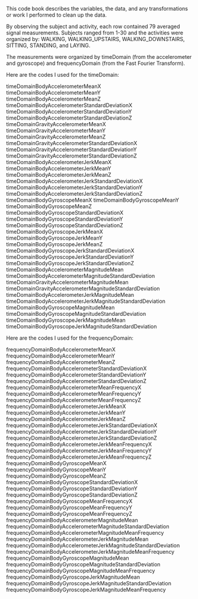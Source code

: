 This code book describes the variables, the data, and any transformations or work I performed to clean up the data.

By observing the subject and activity, each row contained 79 averaged signal measurements. Subjects ranged from 1-30 and the activities were organized by: 
WALKING, WALKING_UPSTAIRS, WALKING_DOWNSTAIRS, SITTING, STANDING, and LAYING. 

The measurements were organized by timeDomain (from the accelerometer and gyroscope) and frequencyDomain (from the Fast Fourier Transform).

Here are the codes I used for the timeDomain:

timeDomainBodyAccelerometerMeanX
timeDomainBodyAccelerometerMeanY
timeDomainBodyAccelerometerMeanZ
timeDomainBodyAccelerometerStandardDeviationX
timeDomainBodyAccelerometerStandardDeviationY
timeDomainBodyAccelerometerStandardDeviationZ
timeDomainGravityAccelerometerMeanX
timeDomainGravityAccelerometerMeanY
timeDomainGravityAccelerometerMeanZ
timeDomainGravityAccelerometerStandardDeviationX
timeDomainGravityAccelerometerStandardDeviationY
timeDomainGravityAccelerometerStandardDeviationZ
timeDomainBodyAccelerometerJerkMeanX
timeDomainBodyAccelerometerJerkMeanY
timeDomainBodyAccelerometerJerkMeanZ
timeDomainBodyAccelerometerJerkStandardDeviationX
timeDomainBodyAccelerometerJerkStandardDeviationY
timeDomainBodyAccelerometerJerkStandardDeviationZ
timeDomainBodyGyroscopeMeanX
timeDomainBodyGyroscopeMeanY
timeDomainBodyGyroscopeMeanZ
timeDomainBodyGyroscopeStandardDeviationX
timeDomainBodyGyroscopeStandardDeviationY
timeDomainBodyGyroscopeStandardDeviationZ
timeDomainBodyGyroscopeJerkMeanX
timeDomainBodyGyroscopeJerkMeanY
timeDomainBodyGyroscopeJerkMeanZ
timeDomainBodyGyroscopeJerkStandardDeviationX
timeDomainBodyGyroscopeJerkStandardDeviationY
timeDomainBodyGyroscopeJerkStandardDeviationZ
timeDomainBodyAccelerometerMagnitudeMean
timeDomainBodyAccelerometerMagnitudeStandardDeviation
timeDomainGravityAccelerometerMagnitudeMean
timeDomainGravityAccelerometerMagnitudeStandardDeviation
timeDomainBodyAccelerometerJerkMagnitudeMean
timeDomainBodyAccelerometerJerkMagnitudeStandardDeviation
timeDomainBodyGyroscopeMagnitudeMean
timeDomainBodyGyroscopeMagnitudeStandardDeviation
timeDomainBodyGyroscopeJerkMagnitudeMean
timeDomainBodyGyroscopeJerkMagnitudeStandardDeviation

Here are the codes I used for the frequencyDomain:

frequencyDomainBodyAccelerometerMeanX
frequencyDomainBodyAccelerometerMeanY
frequencyDomainBodyAccelerometerMeanZ
frequencyDomainBodyAccelerometerStandardDeviationX
frequencyDomainBodyAccelerometerStandardDeviationY
frequencyDomainBodyAccelerometerStandardDeviationZ
frequencyDomainBodyAccelerometerMeanFrequencyX
frequencyDomainBodyAccelerometerMeanFrequencyY
frequencyDomainBodyAccelerometerMeanFrequencyZ
frequencyDomainBodyAccelerometerJerkMeanX
frequencyDomainBodyAccelerometerJerkMeanY
frequencyDomainBodyAccelerometerJerkMeanZ
frequencyDomainBodyAccelerometerJerkStandardDeviationX
frequencyDomainBodyAccelerometerJerkStandardDeviationY
frequencyDomainBodyAccelerometerJerkStandardDeviationZ
frequencyDomainBodyAccelerometerJerkMeanFrequencyX
frequencyDomainBodyAccelerometerJerkMeanFrequencyY
frequencyDomainBodyAccelerometerJerkMeanFrequencyZ
frequencyDomainBodyGyroscopeMeanX
frequencyDomainBodyGyroscopeMeanY
frequencyDomainBodyGyroscopeMeanZ
frequencyDomainBodyGyroscopeStandardDeviationX
frequencyDomainBodyGyroscopeStandardDeviationY
frequencyDomainBodyGyroscopeStandardDeviationZ
frequencyDomainBodyGyroscopeMeanFrequencyX
frequencyDomainBodyGyroscopeMeanFrequencyY
frequencyDomainBodyGyroscopeMeanFrequencyZ
frequencyDomainBodyAccelerometerMagnitudeMean
frequencyDomainBodyAccelerometerMagnitudeStandardDeviation
frequencyDomainBodyAccelerometerMagnitudeMeanFrequency
frequencyDomainBodyAccelerometerJerkMagnitudeMean
frequencyDomainBodyAccelerometerJerkMagnitudeStandardDeviation
frequencyDomainBodyAccelerometerJerkMagnitudeMeanFrequency
frequencyDomainBodyGyroscopeMagnitudeMean
frequencyDomainBodyGyroscopeMagnitudeStandardDeviation
frequencyDomainBodyGyroscopeMagnitudeMeanFrequency
frequencyDomainBodyGyroscopeJerkMagnitudeMean
frequencyDomainBodyGyroscopeJerkMagnitudeStandardDeviation
frequencyDomainBodyGyroscopeJerkMagnitudeMeanFrequency

